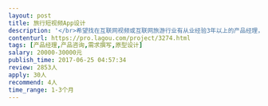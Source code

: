 ```yaml
---                
layout: post       
title: 旅行短视频App设计           
description: '</br>希望找在互联网视频或互联网旅游行业有从业经验3年以上的产品经理，辅导设计短视频平台产品。</br>项目描述：用目的地短视频的快速实景呈现，服务广大出行游客的目的地选择，并以此为基础向周边行业延伸。</br>主要功能点：自动码流适配、点赞收藏、便捷交互，还有创新功能希望面谈时介绍。</br>可参考产品：旅行者镜头App、美拍App</br>人员要求：在北京，对视频app产品研究较多，最好有主流互联网公司经验</br>'     
contenturl: https://pro.lagou.com/project/3274.html      
tags: [产品经理,产品咨询,需求撰写,原型设计]            
salary: 20000-30000元          
publish_time: 2017-06-25 04:57:34         
review: 2853人                   
apply: 30人                   
recommend: 4人                   
time_range: 1-3个月              
---                 
```

